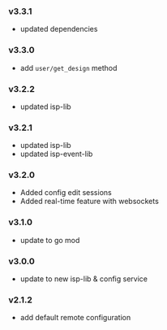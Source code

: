 ### v3.3.1
* updated dependencies
### v3.3.0
* add `user/get_design` method
### v3.2.2
* updated isp-lib
### v3.2.1
* updated isp-lib
* updated isp-event-lib
### v3.2.0
* Added config edit sessions
* Added real-time feature with websockets
### v3.1.0
* update to go mod
### v3.0.0
* update to new isp-lib & config service
### v2.1.2
* add default remote configuration
